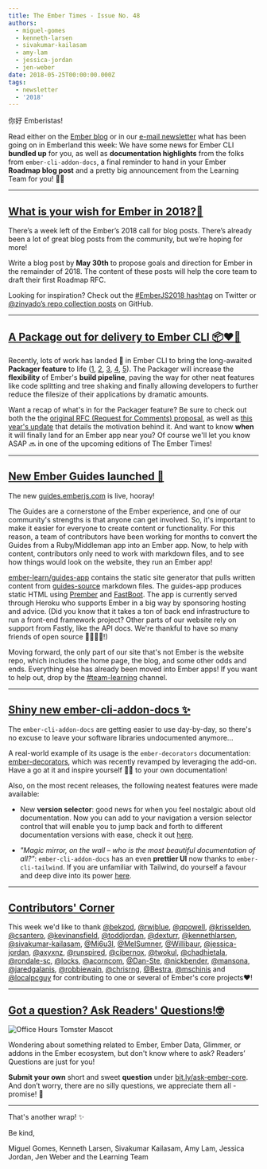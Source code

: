```yaml
---
title: The Ember Times - Issue No. 48
authors:
  - miguel-gomes
  - kenneth-larsen
  - sivakumar-kailasam
  - amy-lam
  - jessica-jordan
  - jen-weber
date: 2018-05-25T00:00:00.000Z
tags:
  - newsletter
  - '2018'
---
```



你好 Emberistas!

Read either on the [Ember blog](https://www.emberjs.com/blog/2018/05/25/the-emberjs-times-issue-48.html) or in our [e-mail newsletter](https://the-emberjs-times.ongoodbits.com/2018/05/25/issue-48) what has been going on in Emberland this week: We have some news for Ember CLI **bundled up** for you, as well as **documentation highlights** from the folks from `ember-cli-addon-docs`, a final reminder to hand in your Ember **Roadmap blog post** and a pretty big announcement from the Learning Team for you! 🙆🏾

<!-- READMORE -->

---

## [What is your wish for Ember in 2018?🌟](https://emberjs.com/blog/2018/05/02/ember-2018-roadmap-call-for-posts.html)

There’s a week left of the Ember’s 2018 call for blog posts. There’s already been a lot of great blog posts from the community, but we’re hoping for more!

Write a blog post by **May 30th** to propose goals and direction for Ember in the remainder of 2018. The content of these posts will help the core team to draft their first Roadmap RFC.

Looking for inspiration? Check out the [#EmberJS2018 hashtag](https://twitter.com/search?q=%23EmberJS2018) on Twitter or [@zinyado’s repo collection posts](https://github.com/zinyando/emberjs2018-posts) on GitHub.


---

## [A Package out for delivery to Ember CLI 📦♥︎🐹](https://github.com/ember-cli/ember-cli/pull/7826)

Recently, lots of work has landed 🛬 in Ember CLI to bring the long-awaited **Packager feature** to life ([1](https://github.com/ember-cli/ember-cli/pull/7826), [2](https://github.com/ember-cli/ember-cli/pull/7818), [3](https://github.com/ember-cli/ember-cli/pull/7816), [4](https://github.com/ember-cli/ember-cli/pull/7796), [5](https://github.com/ember-cli/ember-cli/pull/7788)). The Packager will increase the **flexibility** of Ember's **build pipeline**, paving the way for other neat features like code splitting and tree shaking and finally allowing developers to further reduce the filesize of their applications by dramatic amounts.

Want a recap of what's in for the Packager feature? Be sure to check out both the  the [original RFC (Request for Comments) proposal](https://github.com/chadhietala/rfcs/blob/packager/active/0002-packager.md), as well as [this year's update](https://github.com/ember-cli/rfcs/blob/master/active/0051-packaging.md) that details the motivation behind it.
And want to know **when** it will finally land for an Ember app near you? Of course we'll let you know ASAP 🔜 in one of the upcoming editions of The Ember Times!

---

## [New Ember Guides launched 🚀](https://guides.emberjs.com/)

The new [guides.emberjs.com](https://guides.emberjs.com) is live, hooray!

<!--alex ignore  middleman-middlewoman-->
The Guides are a cornerstone of the Ember experience, and one of our community's strengths is that anyone can get involved. So, it's important to make it easier for everyone to create content or functionality. For this reason, a team of contributors have been working for months to convert the Guides from a Ruby/Middleman app into an Ember app. Now, to help with content, contributors only need to work with markdown files, and to see how things would look on the website, they run an Ember app!

[ember-learn/guides-app](https://github.com/ember-learn/guides-app) contains the static site generator that pulls written content from [guides-source](https://github.com/ember-learn/guides-source) markdown files. The guides-app produces static HTML using [Prember](https://github.com/ef4/prember) and [FastBoot](https://www.ember-fastboot.com/). The app is currently served through Heroku who supports Ember in a big way by sponsoring hosting and advice. (Did you know that it takes a ton of back end infrastructure to run a front-end framework project? Other parts of our website rely on support from Fastly, like the API docs. We're thankful to have so many friends of open source 👨‍👩‍👧‍👦!)

Moving forward, the only part of our site that's not Ember is the website repo, which includes the home page, the blog, and some other odds and ends. Everything else has already been moved into Ember apps! If you want to help out, drop by the [#team-learning](https://embercommunity.slack.com/messages/C04KG57CF/) channel.

---

## [Shiny new ember-cli-addon-docs ✨](https://github.com/ember-learn/ember-cli-addon-docs)

The `ember-cli-addon-docs` are getting easier to use day-by-day, so there's no excuse to leave your software libraries undocumented anymore...

A real-world example of its usage is the `ember-decorators` documentation: <a href='http://ember-decorators.github.io/ember-decorators/latest/docs' target='_blank'>ember-decorators</a>, which was recently revamped by leveraging the add-on. Have a go at it and inspire yourself 👩‍🎨 to your own documentation!

Also, on the most recent releases, the following neatest features were made available:

- New **version selector**: good news for when you feel nostalgic about old documentation. Now you can add to your navigation a version selector control that will enable you to jump back and forth to different documentation versions with ease, check it out <a href='https://github.com/ember-learn/ember-cli-addon-docs/pull/156' target='_blank'>here</a>.

- _"Magic mirror, on the wall – who is the most beautiful documentation of all?"_: `ember-cli-addon-docs` has an even **prettier UI** now thanks to `ember-cli-tailwind`. If you are unfamiliar with Tailwind, do yourself a favour and deep dive into its power <a href='https://tailwindcss.com/' target='_blank'>here</a>.

---

## [Contributors' Corner](https://guides.emberjs.com/v3.1.0/contributing/repositories/)

<p>This week we'd like to thank <a href="https://github.com/bekzod" target="gh-user">@bekzod</a>, <a href="https://github.com/rwjblue" target="gh-user">@rwjblue</a>, <a href="https://github.com/qpowell" target="gh-user">@qpowell</a>, <a href="https://github.com/krisselden" target="gh-user">@krisselden</a>, <a href="https://github.com/csantero" target="gh-user">@csantero</a>, <a href="https://github.com/kevinansfield" target="gh-user">@kevinansfield</a>, <a href="https://github.com/toddjordan" target="gh-user">@toddjordan</a>, <a href="https://github.com/dexturr" target="gh-user">@dexturr</a>, <a href="https://github.com/kennethlarsen" target="gh-user">@kennethlarsen</a>, <a href="https://github.com/sivakumar-kailasam" target="gh-user">@sivakumar-kailasam</a>, <a href="https://github.com/Mi6u3l" target="gh-user">@Mi6u3l</a>, <a href="https://github.com/MelSumner" target="gh-user">@MelSumner</a>, <a href="https://github.com/Willibaur" target="gh-user">@Willibaur</a>, <a href="https://github.com/jessica-jordan" target="gh-user">@jessica-jordan</a>, <a href="https://github.com/axyxnz" target="gh-user">@axyxnz</a>, <a href="https://github.com/runspired" target="gh-user">@runspired</a>, <a href="https://github.com/cibernox" target="gh-user">@cibernox</a>, <a href="https://github.com/twokul" target="gh-user">@twokul</a>, <a href="https://github.com/chadhietala" target="gh-user">@chadhietala</a>, <a href="https://github.com/rondale-sc" target="gh-user">@rondale-sc</a>, <a href="https://github.com/locks" target="gh-user">@locks</a>, <a href="https://github.com/acorncom" target="gh-user">@acorncom</a>, <a href="https://github.com/Dan-Ste" target="gh-user">@Dan-Ste</a>, <a href="https://github.com/nickbender" target="gh-user">@nickbender</a>, <a href="https://github.com/mansona" target="gh-user">@mansona</a>, <a href="https://github.com/jaredgalanis" target="gh-user">@jaredgalanis</a>, <a href="https://github.com/robbiewain" target="gh-user">@robbiewain</a>, <a href="https://github.com/chrisrng" target="gh-user">@chrisrng</a>, <a href="https://github.com/Bestra" target="gh-user">@Bestra</a>, <a href="https://github.com/mschinis" target="gh-user">@mschinis</a> and <a href="https://github.com/localpcguy" target="gh-user">@localpcguy</a> for contributing to one or several of Ember's core projects❤️!
</p>

---

## [Got a question? Ask Readers' Questions!🤓](https://docs.google.com/forms/d/e/1FAIpQLScqu7Lw_9cIkRtAiXKitgkAo4xX_pV1pdCfMJgIr6Py1V-9Og/viewform)

<div class="blog-row">
  <img class="float-right small transparent padded" alt="Office Hours Tomster Mascot" title="Readers' Questions" src="/images/tomsters/officehours.png" />

  <p>Wondering about something related to Ember, Ember Data, Glimmer, or addons in the Ember ecosystem, but don't know where to ask? Readers’ Questions are just for you!</p>

<p><strong>Submit your own</strong> short and sweet <strong>question</strong> under <a href="https://bit.ly/ask-ember-core" target="rq">bit.ly/ask-ember-core</a>. And don’t worry, there are no silly questions, we appreciate them all - promise! 🤞</p>

</div>

---

That's another wrap!  ✨

Be kind,

Miguel Gomes, Kenneth Larsen, Sivakumar Kailasam, Amy Lam, Jessica Jordan, Jen Weber and the Learning Team

